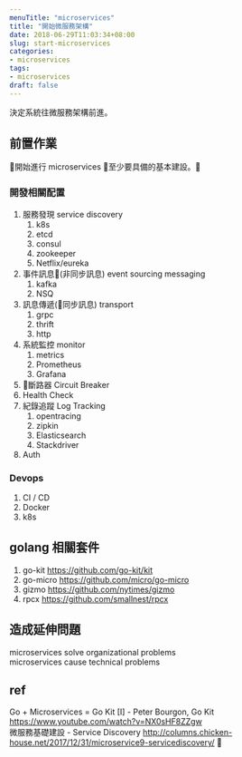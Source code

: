```yaml
---
menuTitle: "microservices"
title: "開始微服務架構"
date: 2018-06-29T11:03:34+08:00
slug: start-microservices
categories:
- microservices
tags:
- microservices
draft: false
---
```

決定系統往微服務架構前進。

<!--more-->

## 前置作業
開始進行 microservices 至少要具備的基本建設。

### 開發相關配置 
1. 服務發現 service discovery  
	1. k8s
	2. etcd
	3. consul
	4. zookeeper
	5. Netflix/eureka
2. 事件訊息(非同步訊息) event sourcing messaging
	1. kafka
	2. NSQ
3. 訊息傳遞(同步訊息) transport
	1. grpc
	2. thrift
	3. http
4. 系統監控 monitor  
	1. metrics
	2. Prometheus
	3. Grafana
5. 斷路器 Circuit Breaker
6. Health Check
7. 紀錄追蹤 Log Tracking
	1. opentracing
	2. zipkin
	3. Elasticsearch
	4. Stackdriver
8. Auth

### Devops
1. CI / CD
2. Docker
3. k8s

## golang 相關套件
1. go-kit <https://github.com/go-kit/kit>
2. go-micro <https://github.com/micro/go-micro>
3. gizmo <https://github.com/nytimes/gizmo>
4. rpcx <https://github.com/smallnest/rpcx>

## 造成延伸問題
microservices solve organizational problems  
microservices cause technical problems

## ref
Go + Microservices = Go Kit [I] - Peter Bourgon, Go Kit <https://www.youtube.com/watch?v=NX0sHF8ZZgw>  
微服務基礎建設 - Service Discovery <http://columns.chicken-house.net/2017/12/31/microservice9-servicediscovery/>
